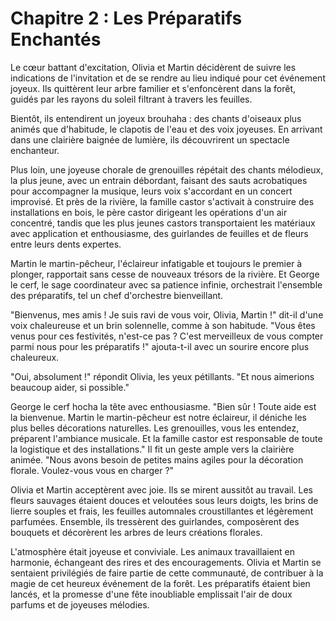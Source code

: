 # Chapitre 2 : Les Préparatifs Enchantés

Le cœur battant d'excitation, Olivia et Martin décidèrent de suivre les indications de l'invitation et de se rendre au lieu indiqué pour cet événement joyeux. Ils quittèrent leur arbre familier et s'enfoncèrent dans la forêt, guidés par les rayons du soleil filtrant à travers les feuilles.

Bientôt, ils entendirent un joyeux brouhaha : des chants d'oiseaux plus animés que d'habitude, le clapotis de l'eau et des voix joyeuses. En arrivant dans une clairière baignée de lumière, ils découvrirent un spectacle enchanteur.

Plus loin, une joyeuse chorale de grenouilles répétait des chants mélodieux, la plus jeune, avec un entrain débordant, faisant des sauts acrobatiques pour accompagner la musique, leurs voix s'accordant en un concert improvisé. Et près de la rivière, la famille castor s'activait à construire des installations en bois, le père castor dirigeant les opérations d'un air concentré, tandis que les plus jeunes castors transportaient les matériaux avec application et enthousiasme, des guirlandes de feuilles et de fleurs entre leurs dents expertes.

Martin le martin-pêcheur, l'éclaireur infatigable et toujours le premier à plonger, rapportait sans cesse de nouveaux trésors de la rivière. Et George le cerf, le sage coordinateur avec sa patience infinie, orchestrait l'ensemble des préparatifs, tel un chef d'orchestre bienveillant.

"Bienvenus, mes amis ! Je suis ravi de vous voir, Olivia, Martin !" dit-il d'une voix chaleureuse et un brin solennelle, comme à son habitude. "Vous êtes venus pour ces festivités, n'est-ce pas ? C'est merveilleux de vous compter parmi nous pour les préparatifs !" ajouta-t-il avec un sourire encore plus chaleureux.

"Oui, absolument !" répondit Olivia, les yeux pétillants. "Et nous aimerions beaucoup aider, si possible."

George le cerf hocha la tête avec enthousiasme. "Bien sûr ! Toute aide est la bienvenue. Martin le martin-pêcheur est notre éclaireur, il déniche les plus belles décorations naturelles. Les grenouilles, vous les entendez, préparent l'ambiance musicale. Et la famille castor est responsable de toute la logistique et des installations." Il fit un geste ample vers la clairière animée. "Nous avons besoin de petites mains agiles pour la décoration florale. Voulez-vous vous en charger ?"

Olivia et Martin acceptèrent avec joie. Ils se mirent aussitôt au travail. Les fleurs sauvages étaient douces et veloutées sous leurs doigts, les brins de lierre souples et frais, les feuilles automnales croustillantes et légèrement parfumées. Ensemble, ils tressèrent des guirlandes, composèrent des bouquets et décorèrent les arbres de leurs créations florales.

L'atmosphère était joyeuse et conviviale. Les animaux travaillaient en harmonie, échangeant des rires et des encouragements. Olivia et Martin se sentaient privilégiés de faire partie de cette communauté, de contribuer à la magie de cet heureux événement de la forêt. Les préparatifs étaient bien lancés, et la promesse d'une fête inoubliable emplissait l'air de doux parfums et de joyeuses mélodies.